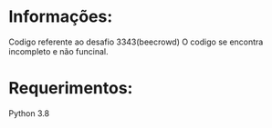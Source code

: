 # Informações:

Codigo referente ao desafio 3343(beecrowd)
O codigo se encontra incompleto e não funcinal.

# Requerimentos:

Python 3.8